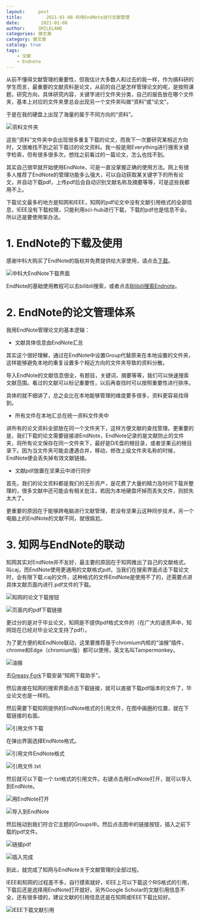 ```yaml
---
layout:     post
title:         2021-01-08-利用EndNote进行文献管理
date:        2021-01-08
author:     SMILELAND
categories: 做文章
category: 做文章
catalog: true
tags:
    - 文献
    - Endnote
---
```


从前不懂得文献管理的重要性，但我估计大多数人和过去的我一样，作为搞科研的学生而言，最重要的文献资料是论文，从前的自己是怎样管理论文的呢，是按照课题，研究方向，具体研究内容，关键字进行文件夹分类，自己的报告放在哪个文件夹，基本上对应的文件夹里总会出现另一个文件夹叫做“资料”或“论文”。

于是在我的硬盘上出现了海量的属于不同方向的“资料”。

![资料文件夹](https://i.loli.net/2021/01/08/6BHADS4sF1TNhqC.png)

<!-- more -->

这些“资料”文件夹中会出现很多重复下载的论文，而我下一次要研究某相近方向时，又很难找不到之前下载过的论文资料。我一般是用Everything进行搜索关键字检索，但有很多很多次，想找之前看过的一篇论文，怎么也找不到。

其实自己很早就开始使用EndNote，可是一直没掌握正确的使用方法。网上有很多人推荐了EndNote的管理功能多么强大，可以自动获取某关键字下的所有论文，并自动下载pdf，上传pdf后会自动识别文献名称及摘要等等，可是这些我都用不上。

下载论文最多的地方是知网和IEEE，知网的pdf论文中没有文献引用格式的全部信息，IEEE没有下载权限，只能利用sci-hub进行下载，下载的pdf也是信息不全。所以还是要使用笨办法。

# 1. EndNote的下载及使用

感谢中科大购买了EndNote的版权并免费提供给大家使用，请点击[下载](http://lib.ustc.edu.cn/%E7%94%B5%E5%AD%90%E8%B5%84%E6%BA%90/%E3%80%90%E6%96%B0%E5%A2%9E%E3%80%91endnote-x7-%E6%96%87%E7%8C%AE%E7%AE%A1%E7%90%86%E8%BD%AF%E4%BB%B6/)。

![中科大EndNote下载界面](https://i.loli.net/2021/01/08/jPLDaIH1inFvcUY.png)

EndNote的基础使用教程可以去bilibili搜索，或者点击[Bilibili搜索Endnote](https://search.bilibili.com/all?keyword=Endnote%20%E6%95%99%E7%A8%8B&from_source=nav_search_new)。

# 2. EndNote的论文管理体系

我用EndNote管理论文的基本逻辑：

- 文献具体信息由EndNote汇总

其实这个很好理解，通过在EndNote中设置Group代替原来在本地设置的文件夹，这样能够避免本地的重复设置多个相近方向的文件夹导致的资料分散。

导入EndNote的文献信息很全，有题目，关键词，摘要等等，我们可以快速搜索文献范围。看过的文献可以标记重要性，以后再查找时可以按照重要性进行排序。

具体的就不细讲了，总之会比在本地能够管理的维度要多很多，资料更容易找得到。

- 所有文件在本地汇总在统一资料文件夹中

讲所有的论文资料全部放在同一个文件夹下，这样方便文献的查找管理。更重要的是，我们下载的论文需要链接进EndNote，EndNote记录的是文献防止的文件夹，将所有论文保存在同一文件夹下，最好是D/E盘的根目录，或者坚果云的根目录下。因为当文件夹可能会遭遇合并，移动，修改上级文件夹名称的时候，EndNote便会丢失掉有效文献链接。

- 文献pdf放置在坚果云中进行同步

首先，我们的论文资料都是我们的无形资产，是花费了大量的精力及时间下载并整理的，很多文献中还可能会有相关批注，若因为本地硬盘坏掉而丢失文件，则损失太大了。

更重要的原因在于能够跨电脑进行文献管理，若没有坚果云这种同步技术，另一个电脑上的EndNote的文献不同，就很尴尬。

# 3. 知网与EndNote的联动

知网其实对EndNote并不友好，最主要的原因在于知网推出了自己的文献格式，叫caj，而EndNote使用更通用的文献格式pdf。当我们在搜索界面点击下载论文时，会有限下载.caj的文件，这种格式的文件EndNote是使用不了的，还需要点进具体文献页面内进行.pdf文件的下载。

![知网的论文下载按钮](https://i.loli.net/2021/01/08/WLc5qGnTpvPASy4.png)

![页面内的pdf下载链接](https://i.loli.net/2021/01/08/CgViQ7ObR3kdGmZ.png)

更过分的是对于毕业论文，知网是不提供pdf格式文件的（在广大的谴责声中，知网现在已经对毕业论文支持了pdf）。

为了更方便的和EndNote联动，这里要推荐基于chromium内核的“油猴”插件，chrome和Edge（chromium版）都可以使用，英文名叫Tampermonkey。

![油猴](https://i.loli.net/2021/01/08/VoTM3p5yhZ2jaYb.png)

去[Greasy Fork](https://greasyfork.org/zh-CN/scripts/371938-%E7%9F%A5%E7%BD%91%E4%B8%8B%E8%BD%BD%E5%8A%A9%E6%89%8B)下载安装“知网下载助手”。

然后直接在知网的搜索界面点击下载链接，就可以直接下载pdf版本的文件了，毕业论文也是一样的。

然后需要下载知网提供的EndNote格式的引用文件，在图中画圈的位置，就在下载链接的右面。

![引用文件下载](https://i.loli.net/2021/01/08/AM3JZuldNELto7s.png)

在弹出界面选择EndNote格式。

![引用文件EndNote格式](https://i.loli.net/2021/01/08/opH5inRjClm4TAr.png)

![引用文件.txt](https://i.loli.net/2021/01/08/fyGwAivhUBp5dOC.png)

然后就可以下载一个.txt格式的引用文件。右键点击用EndNote打开，就可以导入到EndNote。

![用EndNote打开](https://i.loli.net/2021/01/08/U4vuQmHAPgsTXF7.png)

![导入到EndNote](https://i.loli.net/2021/01/08/FZvkmxOp9zoUBci.png)

然后拖动到我们符合它主题的Groups中。然后点击图中的链接按钮，插入之前下载的pdf文件。

![链接pdf](https://i.loli.net/2021/01/08/kU1XgJEz5vOsbYi.png)

![插入完成](https://i.loli.net/2021/01/08/NOcUQdesC8JZn3R.png)

到此，就完成了知网与EndNote关于文献管理的全部过程。

IEEE和知网的过程差不多，自行摸索就好，IEEE上可以下载这个RIS格式的引用，下载后还是选择用EndNote打开就好。另外Google Scholar的文献引用信息不全，还有很多错的，建议文献的引用信息还是在知网或IEEE下载比较好。

![IEEE下载文献引用](https://i.loli.net/2021/01/08/4G8C6aF3zKvUpWr.png)